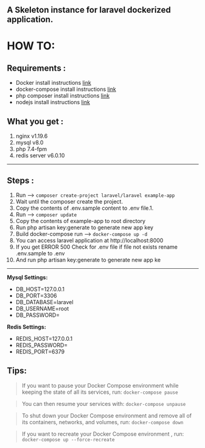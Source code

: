 ## A Skeleton instance for laravel dockerized application.

# HOW TO:

## Requirements :

* Docker install instructions [link](https://docs.docker.com/engine/install/)
* docker-compose install instructions [link](https://docs.docker.com/compose/install/)
* php composer install instructions [link](https://getcomposer.org/doc/00-intro.md#installation-linux-unix-macos)
* nodejs install instructions [link](https://nodejs.org/en/download/)

## What you  get :

1. nginx v1.19.6
1. mysql v8.0
1. php 7.4-fpm
1. redis server v6.0.10
_______________
## Steps :

1. Run --> `composer create-project laravel/laravel example-app`
1. Wait until the composer create the project.
1. Copy the contents of .env.sample content to .env file.1.
1. Run --> `composer update`
1. Copy the contents of example-app to root directory
1. Run php artisan key:generate to generate new app key
1. Build docker-compose run --> `docker-compose up -d`
1. You can access laravel application at http://localhost:8000
1. If you get ERROR 500 Check for .env file if file not exists rename .env.sample to .env
1. And run php artisan key:generate to generate new app ke
__________________
**Mysql Settings:**

* DB_HOST=127.0.0.1
* DB_PORT=3306
* DB_DATABASE=laravel
* DB_USERNAME=root
* DB_PASSWORD=

**Redis Settings:**

* REDIS_HOST=127.0.0.1
* REDIS_PASSWORD=
* REDIS_PORT=6379

## Tips:

> If you want to pause your Docker Compose environment while keeping the state of all its services, run:
`docker-compose pause
`

> You can then resume your services with:
> `docker-compose unpause`

> To shut down your Docker Compose environment and remove all of its containers, networks, and volumes, run: `docker-compose down`

> If you want to recreate your Docker Compose environment , run: `docker-compose up --force-recreate`
